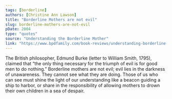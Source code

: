 ```yaml
---
tags: [borderline]
authors: [Christine Ann Lawson]
title: "Borderline Mothers are not evil"
slug: borderline-mothers-are-not-evil
pDate: 2004
type: "quotes"
source: "Understanding the Borderline Mother"
link: "https://www.bpdfamily.com/book-reviews/understanding-borderline-mother"
---
```


The British philosopher, Edmund Burke (letter to William Smith, 1795), claimed that “the only thing necessary for the triumph of evil is for good men to do nothing.” Borderline mothers are not evil; evil lies in the darkness of unawareness. They cannot see what they are doing. Those of us who can see must shine the light of our understanding like a beacon guiding a ship to harbor, or share in the responsibility of allowing mothers to drown their own children in a sea of despair.